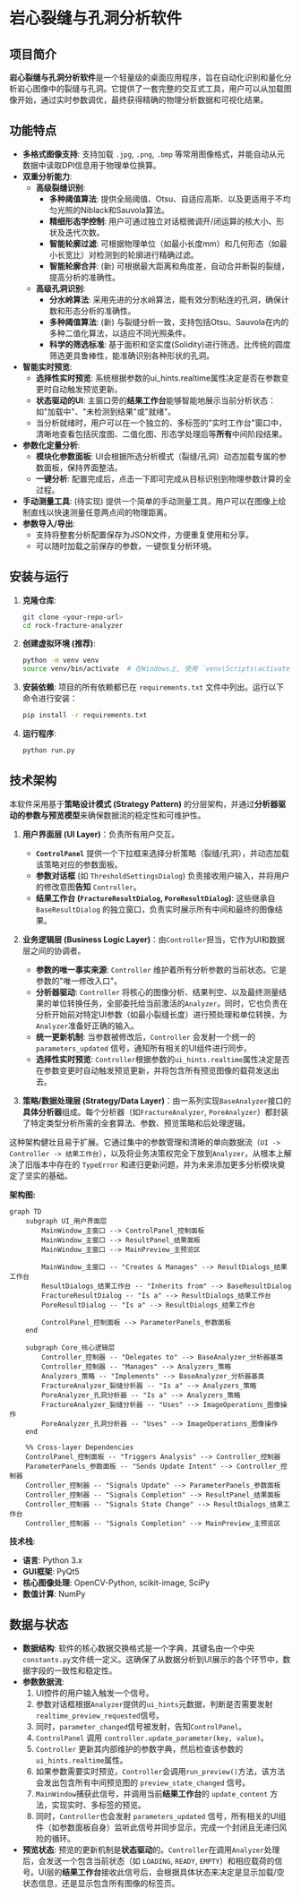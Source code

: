 # 岩心裂缝与孔洞分析软件

## 项目简介

**岩心裂缝与孔洞分析软件**是一个轻量级的桌面应用程序，旨在自动化识别和量化分析岩心图像中的裂缝与孔洞。它提供了一套完整的交互式工具，用户可以从加载图像开始，通过实时参数调优，最终获得精确的物理分析数据和可视化结果。

## 功能特点

- **多格式图像支持**: 支持加载 `.jpg`, `.png`, `.bmp` 等常用图像格式，并能自动从元数据中读取DPI信息用于物理单位换算。
- **双重分析能力**:
    - **高级裂缝识别**:
        - **多种阈值算法**: 提供全局阈值、Otsu、自适应高斯、以及更适用于不均匀光照的Niblack和Sauvola算法。
        - **精细形态学控制**: 用户可通过独立对话框微调开/闭运算的核大小、形状及迭代次数。
        - **智能轮廓过滤**: 可根据物理单位（如最小长度mm）和几何形态（如最小长宽比）对检测到的轮廓进行精确过滤。
        - **智能轮廓合并**: (新) 可根据最大距离和角度差，自动合并断裂的裂缝，提高分析的准确性。
    - **高级孔洞识别**:
        - **分水岭算法**: 采用先进的分水岭算法，能有效分割粘连的孔洞，确保计数和形态分析的准确性。
        - **多种阈值算法**: (新) 与裂缝分析一致，支持包括Otsu、Sauvola在内的多种二值化算法，以适应不同光照条件。
        - **科学的筛选标准**: 基于面积和坚实度(Solidity)进行筛选，比传统的圆度筛选更具鲁棒性，能准确识别各种形状的孔洞。
- **智能实时预览**:
    - **选择性实时预览**: 系统根据参数的ui_hints.realtime属性决定是否在参数变更时自动触发预览更新。
    - **状态驱动的UI**: 主窗口旁的**结果工作台**能够智能地展示当前分析状态：如"加载中"、"未检测到结果"或"就绪"。
    - 当分析就绪时，用户可以在一个独立的、多标签的"实时工作台"窗口中，清晰地查看包括灰度图、二值化图、形态学处理后等**所有**中间阶段结果。
- **参数化定量分析**:
    - **模块化参数面板**: UI会根据所选分析模式（裂缝/孔洞）动态加载专属的参数面板，保持界面整洁。
    - **一键分析**: 配置完成后，点击一下即可完成从目标识别到物理参数计算的全过程。
- **手动测量工具**: (待实现) 提供一个简单的手动测量工具，用户可以在图像上绘制直线以快速测量任意两点间的物理距离。
- **参数导入/导出**:
    - 支持将整套分析配置保存为JSON文件，方便重复使用和分享。
    - 可以随时加载之前保存的参数，一键恢复分析环境。

## 安装与运行

1.  **克隆仓库**:
    ```bash
    git clone <your-repo-url>
    cd rock-fracture-analyzer
    ```

2.  **创建虚拟环境 (推荐)**:
    ```bash
    python -m venv venv
    source venv/bin/activate  # 在Windows上, 使用 `venv\Scripts\activate`
    ```

3.  **安装依赖**:
    项目的所有依赖都已在 `requirements.txt` 文件中列出。运行以下命令进行安装：
    ```bash
    pip install -r requirements.txt
    ```

4.  **运行程序**:
    ```bash
    python run.py
    ```

## 技术架构

本软件采用基于**策略设计模式 (Strategy Pattern)** 的分层架构，并通过**分析器驱动的参数与预览模型**来确保数据流的稳定性和可维护性。

1.  **用户界面层 (UI Layer)**：负责所有用户交互。
    - **`ControlPanel`** 提供一个下拉框来选择分析策略（裂缝/孔洞），并动态加载该策略对应的参数面板。
    - **参数对话框** (如 `ThresholdSettingsDialog`) 负责接收用户输入，并将用户的修改意图**告知** `Controller`。
    - **结果工作台 (`FractureResultDialog`, `PoreResultDialog`)**: 这些继承自 `BaseResultDialog` 的独立窗口，负责实时展示所有中间和最终的图像结果。

2.  **业务逻辑层 (Business Logic Layer)**：由`Controller`担当，它作为UI和数据层之间的协调者。
    - **参数的唯一事实来源**: `Controller` 维护着所有分析参数的当前状态。它是参数的"唯一修改入口"。
    - **分析器驱动**: `Controller` 将核心的图像分析、结果判空、以及最终测量结果的单位转换任务，全部委托给当前激活的`Analyzer`。同时，它也负责在分析开始前对特定UI参数（如最小裂缝长度）进行预处理和单位转换，为`Analyzer`准备好正确的输入。
    - **统一更新机制**: 当参数被修改后，`Controller` 会发射一个统一的 `parameters_updated` 信号，通知所有相关的UI组件进行同步。
    - **选择性实时预览**: `Controller`根据参数的`ui_hints.realtime`属性决定是否在参数变更时自动触发预览更新，并将包含所有预览图像的载荷发送出去。

3.  **策略/数据处理层 (Strategy/Data Layer)**：由一系列实现`BaseAnalyzer`接口的**具体分析器**组成。每个分析器（如`FractureAnalyzer`, `PoreAnalyzer`）都封装了特定类型分析所需的全套算法、参数、预览策略和后处理逻辑。

这种架构健壮且易于扩展。它通过集中的参数管理和清晰的单向数据流（`UI -> Controller -> 结果工作台`），以及将业务决策权完全下放到`Analyzer`，从根本上解决了旧版本中存在的 `TypeError` 和递归更新问题，并为未来添加更多分析模块奠定了坚实的基础。

**架构图:**
```mermaid
graph TD
    subgraph UI_用户界面层
        MainWindow_主窗口 --> ControlPanel_控制面板
        MainWindow_主窗口 --> ResultPanel_结果面板
        MainWindow_主窗口 --> MainPreview_主预览区
        
        MainWindow_主窗口 -- "Creates & Manages" --> ResultDialogs_结果工作台
        ResultDialogs_结果工作台 -- "Inherits from" --> BaseResultDialog
        FractureResultDialog -- "Is a" --> ResultDialogs_结果工作台
        PoreResultDialog -- "Is a" --> ResultDialogs_结果工作台
        
        ControlPanel_控制面板 --> ParameterPanels_参数面板
    end

    subgraph Core_核心逻辑层
        Controller_控制器 -- "Delegates to" --> BaseAnalyzer_分析器基类
        Controller_控制器 -- "Manages" --> Analyzers_策略
        Analyzers_策略 -- "Implements" --> BaseAnalyzer_分析器基类
        FractureAnalyzer_裂缝分析器 -- "Is a" --> Analyzers_策略
        PoreAnalyzer_孔洞分析器 -- "Is a" --> Analyzers_策略
        FractureAnalyzer_裂缝分析器 -- "Uses" --> ImageOperations_图像操作
        PoreAnalyzer_孔洞分析器 -- "Uses" --> ImageOperations_图像操作
    end

    %% Cross-layer Dependencies
    ControlPanel_控制面板 -- "Triggers Analysis" --> Controller_控制器
    ParameterPanels_参数面板 -- "Sends Update Intent" --> Controller_控制器
    Controller_控制器 -- "Signals Update" --> ParameterPanels_参数面板
    Controller_控制器 -- "Signals Completion" --> ResultPanel_结果面板
    Controller_控制器 -- "Signals State Change" --> ResultDialogs_结果工作台
    Controller_控制器 -- "Signals Completion" --> MainPreview_主预览区
```

**技术栈**:
-   **语言**: Python 3.x
-   **GUI框架**: PyQt5
-   **核心图像处理**: OpenCV-Python, scikit-image, SciPy
-   **数值计算**: NumPy

## 数据与状态

- **数据结构**: 软件的核心数据交换格式是一个字典，其键名由一个中央`constants.py`文件统一定义。这确保了从数据分析到UI展示的各个环节中，数据字段的一致性和稳定性。
- **参数数据流**: 
    1.  UI控件的用户输入触发一个信号。
    2.  参数对话框根据`Analyzer`提供的`ui_hints`元数据，判断是否需要发射`realtime_preview_requested`信号。
    3.  同时，`parameter_changed`信号被发射，告知`ControlPanel`。
    4.  `ControlPanel` 调用 `controller.update_parameter(key, value)`。
    5.  `Controller` 更新其内部维护的参数字典，然后检查该参数的`ui_hints.realtime`属性。
    6.  如果参数需要实时预览，`Controller`会调用`run_preview()`方法，该方法会发出包含所有中间预览图的 `preview_state_changed` 信号。
    7.  `MainWindow`捕获此信号，并调用当前**结果工作台**的 `update_content` 方法，实现实时、多标签的预览。
    8.  同时，`Controller`也会发射 `parameters_updated` 信号，所有相关的UI组件（如参数面板自身）监听此信号并同步显示，完成一个封闭且无递归风险的循环。
- **预览状态**: 预览的更新机制是**状态驱动**的。`Controller`在调用`Analyzer`处理后，会发送一个包含当前状态（如 `LOADING`, `READY`, `EMPTY`）和相应载荷的信号。UI层的**结果工作台**接收此信号后，会根据具体状态来决定是显示加载/空状态信息，还是显示包含所有图像的标签页。

